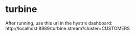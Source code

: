 turbine
=======
After running, use this url in the hystrix dashboard: http://localhost:8989/turbine.stream?cluster=CUSTOMERS
